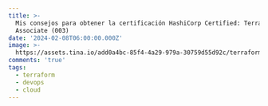 ```yaml
---
title: >-
  Mis consejos para obtener la certificación HashiCorp Certified: Terraform
  Associate (003)
date: '2024-02-08T06:00:00.000Z'
image: >-
  https://assets.tina.io/add0a4bc-85f4-4a29-979a-30759d55d92c/terraformcertification.png
comments: 'true'
tags:
  - terraform
  - devops
  - cloud
---
```


